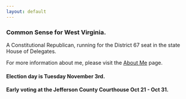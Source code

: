 ```yaml
---
layout: default
---
```

### Common Sense for West Virginia.

A Constitutional Republican, running for the District 67 seat in the state House of Delegates.

For more information about me, please visit the [About Me](/about-me) page.

#### Election day is Tuesday November 3rd.

#### Early voting at the Jefferson County Courthouse Oct 21 - Oct 31.

